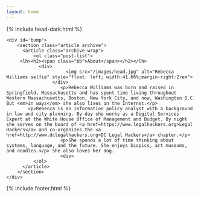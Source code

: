 ```yaml
---
layout: home
---
```


{% include head-dark.html %} 

    <div id='bump'>
        <section class="article archive">
          <article class="archive-wrap">
              <ol class="post-list">
         <lh><h2><span class="bb">About</span></h2></lh>
         		<div>
	                      <img src="/images/head.jpg" alt="Rebecca Williams selfie" style="float: left; width:41.66%;margin-right:2rem">
	                 </div>
                        <p>Rebecca Williams was born and raised in Springfield, Massachusetts and has spent time living throughout Western Massachusetts, Boston, New York City, and now, Washington D.C. But <em>in ways</em> she also lives on the Internet.</p>
			<p>Rebecca is an information policy analyst with a background in law and city planning. By day she works as a Digital Services Expert at the White House Office of Management and Budget. By night she serves on the board of <a href=https://www.legalhackers.org>Legal Hackers</a> and co-organizes the <a href=http://www.dclegalhackers.org>DC Legal Hackers</a> chapter.</p>
                        <p>She spends a lot of time thinking about systems, language, and the future. She enjoys biopics, art museums, and noodles.</p> She also loves her dog. 
                        <div>
              </ol>
          </article>
        </section>
    </div>
<div class="push"></div>

{% include footer.html %}
